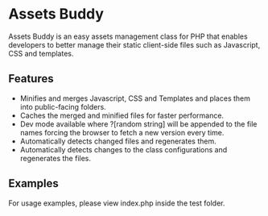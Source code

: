 Assets Buddy
============

Assets Buddy is an easy assets management class for PHP that enables developers to better manage their static client-side files such as Javascript, CSS and templates.

Features
--------
* Minifies and merges Javascript, CSS and Templates and places them into public-facing folders.
* Caches the merged and minified files for faster performance.
* Dev mode available where ?[random string] will be appended to the file names forcing the browser to fetch a new version every time.
* Automatically detects changed files and regenerates them.
* Automatically detects changes to the class configurations and regenerates the files. 

Examples
--------
For usage examples, please view index.php inside the test folder.
